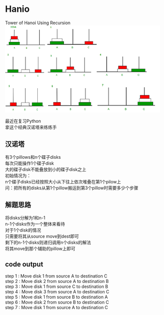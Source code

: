 # Hanio
Tower of Hanoi Using Recursion  
![image](tower-of-hanoi.png)  

最近在复习Python  
拿这个经典汉诺塔来练练手  
## 汉诺塔  
有3个pillows和n个碟子disks  
每次只能操作1个碟子disk  
大的碟子disk不能叠放到小的碟子disk之上  
初始情况为：  
n个碟子disks已经按照大小从下往上依次堆叠在第1个pilow上  
问：把所有的disks从第1个pillow搬运到第3个pillow时需要多少个步骤  
## 解题思路
将disks分解为1和n-1  
n-1个disks作为一个整体来看待  
对于1个disk的情况  
只需要将其从source move到dest即可  
剩下的n-1个disks则递归调用n个disks的解法  
将其move到那个辅助的pillow上即可  

## code output
step 1 : Move disk 1 from source A to destination C  
step 2 : Move disk 2 from source A to destination B  
step 3 : Move disk 1 from source C to destination B  
step 4 : Move disk 3 from source A to destination C  
step 5 : Move disk 1 from source B to destination A  
step 6 : Move disk 2 from source B to destination C  
step 7 : Move disk 1 from source A to destination C  
